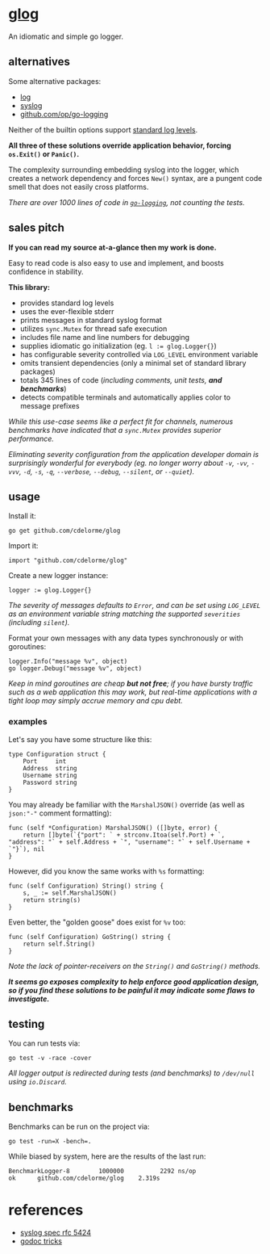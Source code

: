 
# [glog](https://github.com/cdelorme/glog)

An idiomatic and simple go logger.


## alternatives

Some alternative packages:

- [log](http://golang.org/pkg/log/)
- [syslog](http://golang.org/pkg/log/syslog)
- [github.com/op/go-logging](https://github.com/op/go-logging)

Neither of the builtin options support [standard log levels](http://en.wikipedia.org/wiki/Syslog#Internet_standards).

**All three of these solutions override application behavior, forcing `os.Exit()` or `Panic()`.**

The complexity surrounding embedding syslog into the logger, which creates a network dependency and forces `New()` syntax, are a pungent code smell that does not easily cross platforms.

_There are over 1000 lines of code in [`go-logging`](https://github.com/op/go-logging), not counting the tests._


## sales pitch

**If you can read my source at-a-glance then my work is done.**

Easy to read code is also easy to use and implement, and boosts confidence in stability.

**This library:**

- provides standard log levels
- uses the ever-flexible stderr
- prints messages in standard syslog format
- utilizes `sync.Mutex` for thread safe execution
- includes file name and line numbers for debugging
- supplies idiomatic go initialization (eg. `l := glog.Logger{}`)
- has configurable severity controlled via `LOG_LEVEL` environment variable
- omits transient dependencies (only a minimal set of standard library packages)
- totals 345 lines of code (_including comments, unit tests, **and benchmarks**_)
- detects compatible terminals and automatically applies color to message prefixes

_While this use-case seems like a perfect fit for channels, numerous benchmarks have indicated that a `sync.Mutex` provides superior performance._

_Eliminating severity configuration from the application developer domain is surprisingly wonderful for everybody (eg. no longer worry about `-v`, `-vv`, `-vvv`, `-d`, `-s`, `-q`, `--verbose`, `--debug`, `--silent`, or `--quiet`)._


## usage

Install it:

	go get github.com/cdelorme/glog

Import it:

    import "github.com/cdelorme/glog"

Create a new logger instance:

    logger := glog.Logger{}

_The severity of messages defaults to `Error`, and can be set using `LOG_LEVEL` as an environment variable string matching the supported `severities` (including `silent`)._

Format your own messages with any data types synchronously or with goroutines:

    logger.Info("message %v", object)
    go logger.Debug("message %v", object)

_Keep in mind goroutines are cheap **but not free**; if you have bursty traffic such as a web application this may work, but real-time applications with a tight loop may simply accrue memory and cpu debt._


### examples

Let's say you have some structure like this:

	type Configuration struct {
		Port     int
		Address  string
		Username string
		Password string
	}

You may already be familiar with the `MarshalJSON()` override (as well as `json:"-"` comment formatting):

	func (self *Configuration) MarshalJSON() ([]byte, error) {
		return []byte(`{"port": ` + strconv.Itoa(self.Port) + `, "address": "` + self.Address + `", "username": "` + self.Username + `"}`), nil
	}

However, did you know the same works with `%s` formatting:

	func (self Configuration) String() string {
		s, _ := self.MarshalJSON()
		return string(s)
	}

Even better, the "golden goose" does exist for `%v` too:

	func (self Configuration) GoString() string {
		return self.String()
	}

_Note the lack of pointer-receivers on the `String()` and `GoString()` methods._

**_It seems go exposes complexity to help enforce good application design, so if you find these solutions to be painful it may indicate some flaws to investigate._**


## testing

You can run tests via:

	go test -v -race -cover

_All logger output is redirected during tests (and benchmarks) to `/dev/null` using `io.Discard`._


## benchmarks

Benchmarks can be run on the project via:

	go test -run=X -bench=.

While biased by system, here are the results of the last run:

	BenchmarkLogger-8   	 1000000	      2292 ns/op
	ok  	github.com/cdelorme/glog	2.319s


# references

- [syslog spec rfc 5424](https://tools.ietf.org/html/rfc5424)
- [godoc tricks](https://godoc.org/github.com/fluhus/godoc-tricks)

